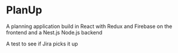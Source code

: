# PlanUp
A planning application build in React with Redux and Firebase on the frontend and a Nest.js Node.js backend

A test to see if Jira picks it up

